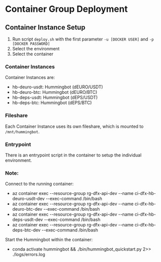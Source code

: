 # Container Group Deployment

## Container Instance Setup

1. Run script `deploy.sh` with the first parameter `-u [DOCKER USER]` and `-p [DOCKER PASSWORD]`
1. Select the environment
1. Select the container

### Container Instances

Container Instances are:

- hb-deuro-usdt: Hummingbot (dEURO/USDT)
- hb-deuro-btc: Hummingbot (dEURO/BTC)
- hb-deps-usdt: Hummingbot (dEPS/USDT)
- hb-deps-btc: Hummingbot (dEPS/BTC)

### Fileshare

Each Container Instance uses its own fileshare, which is mounted to `/mnt/hummingbot`.

### Entrypoint

There is an entrypoint script in the container to setup the individual environment.

### Note:

Connect to the running container:

- az container exec --resource-group rg-dfx-api-dev --name ci-dfx-hb-deuro-usdt-dev --exec-command /bin/bash
- az container exec --resource-group rg-dfx-api-dev --name ci-dfx-hb-deuro-btc-dev --exec-command /bin/bash
- az container exec --resource-group rg-dfx-api-dev --name ci-dfx-hb-deps-usdt-dev --exec-command /bin/bash
- az container exec --resource-group rg-dfx-api-dev --name ci-dfx-hb-deps-btc-dev --exec-command /bin/bash

Start the Hummingbot within the container:

- conda activate hummingbot && ./bin/hummingbot_quickstart.py 2>> ./logs/errors.log
